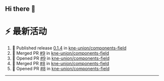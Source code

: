 ## Hi there 👋

<!--

**Here are some ideas to get you started:**

🙋‍♀️ A short introduction - what is your organization all about?
🌈 Contribution guidelines - how can the community get involved?
👩‍💻 Useful resources - where can the community find your docs? Is there anything else the community should know?
🍿 Fun facts - what does your team eat for breakfast?
🧙 Remember, you can do mighty things with the power of [Markdown](https://docs.github.com/github/writing-on-github/getting-started-with-writing-and-formatting-on-github/basic-writing-and-formatting-syntax)
-->


# ⚡ 最新活动

<!--START_SECTION:activity-->
1. 🚀 Published release [0.1.4](https://github.com/kne-union/components-field/releases/tag/0.1.4) in [kne-union/components-field](https://github.com/kne-union/components-field)
2. 🎉 Merged PR [#9](https://github.com/kne-union/components-field/pull/9) in [kne-union/components-field](https://github.com/kne-union/components-field)
3. 💪 Opened PR [#9](https://github.com/kne-union/components-field/pull/9) in [kne-union/components-field](https://github.com/kne-union/components-field)
4. 🎉 Merged PR [#8](https://github.com/kne-union/components-field/pull/8) in [kne-union/components-field](https://github.com/kne-union/components-field)
5. 💪 Opened PR [#8](https://github.com/kne-union/components-field/pull/8) in [kne-union/components-field](https://github.com/kne-union/components-field)
<!--END_SECTION:activity-->

---
